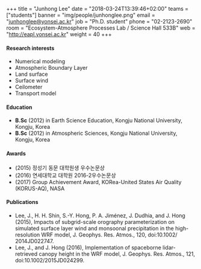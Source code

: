 ﻿+++
title = "Junhong Lee"
date = "2018-03-24T13:39:46+02:00"
teams = ["students"]
banner = "img/people/junhonglee.png"
email = "junhonglee@yonsei.ac.kr"
job = "Ph.D. student"
phone = "02-2123-2690"
room = "Ecosystem-Atmosphere Processes Lab / Science Hall 533B"
web = "http://eapl.yonsei.ac.kr"
weight = 40
+++

#### Research interests
+ Numerical modeling
+ Atmospheric Boundary Layer
+ Land surface
+ Surface wind
+ Ceilometer
+ Transport model

#### Education
 + **B.Sc** (2012) in Earth Science Education, Kongju National University, Kongju, Korea
 + **B.Sc** (2012) in Atmospheric Sciences, Kongju National University, Kongju, Korea

#### Awards
 + (2015) 정성기 동문 대학원생 우수논문상
 + (2016) 연세대학교 대학원 2016-2우수논문상
 + (2017) Group Achievement Award, KORea-United States Air Quality (KORUS-AQ), NASA

#### Publications
+ Lee, J., H. H. Shin, S.-Y. Hong, P. A. Jiménez, J. Dudhia, and J. Hong (2015), Impacts of subgrid-scale orography parameterization on simulated surface layer wind and monsoonal precipitation in the high-resolution WRF model, J. Geophys. Res. Atmos., 120, doi:10.1002/ 2014JD022747.
+ Lee, J., and J. Hong (2016), Implementation of spaceborne lidar-retrieved canopy height in the WRF model, J. Geophys. Res. Atmos., 121, doi:10.1002/2015JD024299.
